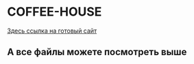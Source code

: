 # COFFEE-HOUSE
[Здесь ссылка на готовый сайт](https://bogdansumarokov.github.io/COFFEE-HOUSE/)
## А все файлы можете посмотреть выше
